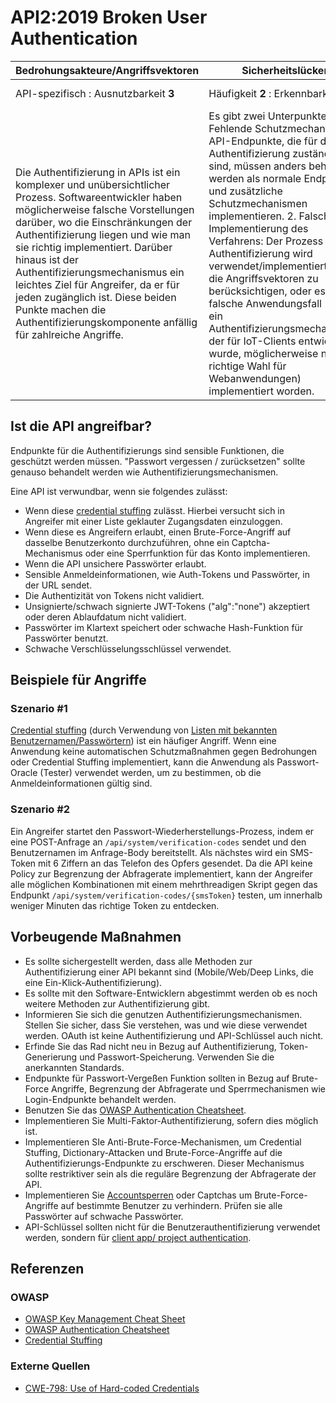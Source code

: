 # API2:2019 Broken User Authentication

| Bedrohungsakteure/Angriffsvektoren | Sicherheitslücken | Auswirkungen |
| - | - | - |
| API-spezifisch : Ausnutzbarkeit **3** | Häufigkeit **2** : Erkennbarkeit **2** | Komplexität **3** : Unternehmensspezifisch |
| Die Authentifizierung in APIs ist ein komplexer und unübersichtlicher Prozess. Softwareentwickler haben möglicherweise falsche Vorstellungen darüber, wo die Einschränkungen der Authentifizierung liegen und wie man sie richtig implementiert. Darüber hinaus ist der Authentifizierungsmechanismus ein leichtes Ziel für Angreifer, da er für jeden zugänglich ist. Diese beiden Punkte machen die Authentifizierungskomponente anfällig für zahlreiche Angriffe. | Es gibt zwei Unterpunkte: 1. Fehlende Schutzmechanismen: API-Endpunkte, die für die Authentifizierung zuständig sind, müssen anders behandelt werden als normale Endpunkte und zusätzliche Schutzmechanismen implementieren. 2. Falsche Implementierung des Verfahrens: Der Prozess der Authentifizierung wird verwendet/implementiert, ohne die Angriffsvektoren zu berücksichtigen, oder es ist der falsche Anwendungsfall (z. B. ist ein Authentifizierungsmechanismus, der für IoT-Clients entwickelt wurde, möglicherweise nicht die richtige Wahl für Webanwendungen) implementiert worden. | Angreifer können die Kontrolle über die Konten anderer Benutzer im System übernehmen, ihre persönlichen Daten auslesen und sensiblen Aktionen in deren Namen ausführen, wie Geld transferieren oder persönlichen Nachrichten versenden.

## Ist die API angreifbar?

Endpunkte für die Authentifizierungs sind sensible Funktionen, die geschützt werden müssen. "Passwort
vergessen / zurücksetzen" sollte genauso behandelt werden wie Authentifizierungsmechanismen.

Eine API ist verwundbar, wenn sie folgendes zulässt:
* Wenn diese [credential stuffing][1] zulässt. Hierbei versucht sich in Angreifer mit einer
  Liste geklauter Zugangsdaten einzuloggen.
* Wenn diese es Angreifern erlaubt, einen Brute-Force-Angriff auf dasselbe Benutzerkonto durchzuführen,
  ohne ein Captcha-Mechanismus oder eine Sperrfunktion für das Konto implementieren.
* Wenn die API unsichere Passwörter erlaubt.
* Sensible Anmeldeinformationen, wie Auth-Tokens und Passwörter, in der URL sendet.
* Die Authentizität von Tokens nicht validiert.
* Unsignierte/schwach signierte JWT-Tokens ("alg":"none") akzeptiert oder deren Ablaufdatum nicht validiert.
* Passwörter im Klartext speichert oder schwache Hash-Funktion für Passwörter benutzt.
* Schwache Verschlüsselungsschlüssel verwendet.

## Beispiele für Angriffe

### Szenario #1

[Credential stuffing][1] (durch Verwendung von [Listen mit bekannten Benutzernamen/Passwörtern][2])
ist ein häufiger Angriff. Wenn eine Anwendung keine automatischen Schutzmaßnahmen gegen Bedrohungen
oder Credential Stuffing implementiert, kann die Anwendung als Passwort-Oracle (Tester) verwendet werden,
um zu bestimmen, ob die Anmeldeinformationen gültig sind.

### Szenario #2

Ein Angreifer startet den Passwort-Wiederherstellungs-Prozess, indem er eine POST-Anfrage an
`/api/system/verification-codes` sendet und den Benutzernamen im Anfrage-Body bereitstellt.
Als nächstes wird ein SMS-Token mit 6 Ziffern an das Telefon des Opfers gesendet. Da die API keine Policy
zur Begrenzung der Abfragerate implementiert, kann der Angreifer alle möglichen Kombinationen mit
einem mehrthreadigen Skript gegen das Endpunkt `/api/system/verification-codes/{smsToken}` testen, um
innerhalb weniger Minuten das richtige Token zu entdecken.

## Vorbeugende Maßnahmen

* Es sollte sichergestellt werden, dass alle Methoden zur Authentifizierung einer API bekannt sind (Mobile/Web/Deep Links, die eine Ein-Klick-Authentifizierung).
* Es sollte mit den Software-Entwicklern abgestimmt werden ob es noch weitere Methoden zur Authentifizierung gibt.
* Informieren Sie sich die genutzen Authentifizierungsmechanismen. Stellen Sie sicher, dass Sie verstehen, was und
  wie diese verwendet werden. OAuth ist keine Authentifizierung und API-Schlüssel auch nicht.
* Erfinde Sie das Rad nicht neu in Bezug auf Authentifizierung, Token-Generierung und Passwort-Speicherung. Verwenden Sie
  die anerkannten Standards.
* Endpunkte für Passwort-Vergeßen Funktion sollten in Bezug auf Brute-Force Angriffe, Begrenzung der Abfragerate und Sperrmechanismen wie Login-Endpunkte behandelt werden.
* Benutzen Sie das [OWASP Authentication Cheatsheet][3].
* Implementieren Sie Multi-Faktor-Authentifizierung, sofern dies möglich ist.
* Implementieren SIe Anti-Brute-Force-Mechanismen, um Credential Stuffing, Dictionary-Attacken und Brute-Force-Angriffe auf die Authentifizierungs-Endpunkte zu erschweren. Dieser Mechanismus sollte restriktiver sein als die reguläre Begrenzung der Abfragerate der API.
* Implementieren Sie [Accountsperren][4] oder Captchas um Brute-Force-Angriffe auf bestimmte Benutzer zu verhindern.
  Prüfen sie alle Passwörter auf schwache Passwörter.
* API-Schlüssel sollten nicht für die Benutzerauthentifizierung verwendet werden, sondern für [client app/
  project authentication][5].

## Referenzen

### OWASP

* [OWASP Key Management Cheat Sheet][6]
* [OWASP Authentication Cheatsheet][3]
* [Credential Stuffing][1]

### Externe Quellen

* [CWE-798: Use of Hard-coded Credentials][7]

[1]: https://www.owasp.org/index.php/Credential_stuffing
[2]: https://github.com/danielmiessler/SecLists
[3]: https://cheatsheetseries.owasp.org/cheatsheets/Authentication_Cheat_Sheet.html
[4]: https://www.owasp.org/index.php/Testing_for_Weak_lock_out_mechanism_(OTG-AUTHN-003)
[5]: https://cloud.google.com/endpoints/docs/openapi/when-why-api-key
[6]: https://www.owasp.org/index.php/Key_Management_Cheat_Sheet
[7]: https://cwe.mitre.org/data/definitions/798.html
